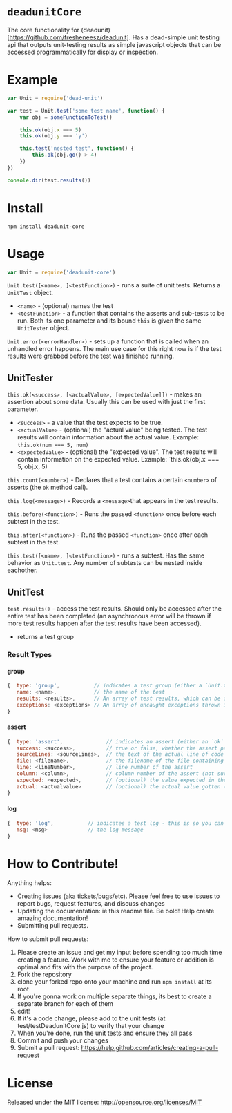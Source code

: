 `deadunitCore`
============

The core functionality for (deadunit)[https://github.com/fresheneesz/deadunit].
Has a dead-simple unit testing api that outputs unit-testing results as simple javascript objects that can be accessed programmatically for display or inspection.

Example
=======

```javascript
var Unit = require('dead-unit')

var test = Unit.test('some test name', function() {
    var obj = someFunctionToTest()

    this.ok(obj.x === 5)
    this.ok(obj.y === 'y')

    this.test('nested test', function() {
        this.ok(obj.go() > 4)
    })
})

console.dir(test.results())
```

Install
=======

```
npm install deadunit-core
```

Usage
=====
```javascript
var Unit = require('deadunit-core')
```

`Unit.test([<name>, ]<testFunction>)` - runs a suite of unit tests. Returns a `UnitTest` object.

 * `<name>` - (optional) names the test
 * `<testFunction>` - a function that contains the asserts and sub-tests to be run. Both its one parameter and its bound `this` is given the same `UnitTester` object.

`Unit.error(<errorHandler>)` - sets up a function that is called when an unhandled error happens. The main use case for this right now is if the test results were grabbed before the test was finished running.

UnitTester
----------

`this.ok(<success>, [<actualValue>, [expectedValue]])` - makes an assertion about some data. Usually this can be used with just the first parameter.

* `<success>` - a value that the test expects to be true.
* `<actualValue>` - (optional) the "actual value" being tested. The test results will contain information about the actual value. Example: `this.ok(num === 5, num)`
* `<expectedValue>` - (optional) the "expected value". The test results will contain information on the expected value. Example: `this.ok(obj.x === 5, obj.x, 5)

`this.count(<number>)` - Declares that a test contains a certain `<number>` of asserts (the `ok` method call).

`this.log(<message>)` - Records a `<message>`that appears in the test results.

`this.before(<function>)` - Runs the passed `<function>` once before each subtest in the test.

`this.after(<function>)` - Runs the passed `<function>` once after each subtest in the test.

`this.test([<name>, ]<testFunction>)` - runs a subtest. Has the same behavior as `Unit.test`. Any number of subtests can be nested inside eachother.

UnitTest
----------

`test.results()` - access the test results. Should only be accessed after the entire test has been completed (an asynchronous error will be thrown if more test results happen after the test results have been accessed).

* returns a test group

### Result Types ###

#### group ####
```javascript
{  type: 'group',           // indicates a test group (either a `Unit.test` call or `this.test`)
   name: <name>,            // the name of the test
   results: <results>,      // An array of test results, which can be of an `UnitTest` Result Types
   exceptions: <exceptions> // An array of uncaught exceptions thrown in the test
}
```

#### assert ####
```javascript
{  type: 'assert',              // indicates an assert (either an `ok` or `count` call)
   success: <success>,          // true or false, whether the assert passed or failed
   sourceLines: <sourceLines>,  // the text of the actual line of code for the assert
   file: <filename>,            // the filename of the file containing the test
   line: <lineNumber>,          // line number of the assert
   column: <column>,            // column number of the assert (not sure this is totally accurate)
   expected: <expected>,        // (optional) the value expected in the assert (third parameter to `ok`)
   actual: <actualvalue>        // (optional) the actual value gotten (second parameter to `ok`)
}
```

#### log ####
```javascript
{  type: 'log',           // indicates a test log - this is so you can log something in-line with the test results
   msg: <msg>             // the log message
}
```


How to Contribute!
============

Anything helps:

* Creating issues (aka tickets/bugs/etc). Please feel free to use issues to report bugs, request features, and discuss changes
* Updating the documentation: ie this readme file. Be bold! Help create amazing documentation!
* Submitting pull requests.

How to submit pull requests:

1. Please create an issue and get my input before spending too much time creating a feature. Work with me to ensure your feature or addition is optimal and fits with the purpose of the project.
2. Fork the repository
3. clone your forked repo onto your machine and run `npm install` at its root
4. If you're gonna work on multiple separate things, its best to create a separate branch for each of them
5. edit!
6. If it's a code change, please add to the unit tests (at test/testDeadunitCore.js) to verify that your change
7. When you're done, run the unit tests and ensure they all pass
8. Commit and push your changes
9. Submit a pull request: https://help.github.com/articles/creating-a-pull-request

License
=======
Released under the MIT license: http://opensource.org/licenses/MIT